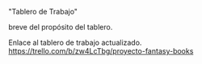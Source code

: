 "Tablero de Trabajo"

breve del propósito del tablero.

Enlace al tablero de trabajo actualizado.
https://trello.com/b/zw4LcTbg/proyecto-fantasy-books